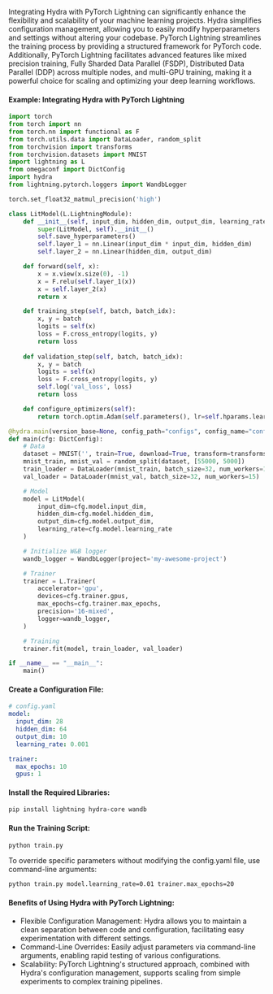 Integrating Hydra with PyTorch Lightning can significantly enhance the flexibility and scalability of your machine learning projects. Hydra simplifies configuration management, allowing you to easily modify hyperparameters and settings without altering your codebase. PyTorch Lightning streamlines the training process by providing a structured framework for PyTorch code. Additionally, PyTorch Lightning facilitates advanced features like mixed precision training, Fully Sharded Data Parallel (FSDP), Distributed Data Parallel (DDP) across multiple nodes, and multi-GPU training, making it a powerful choice for scaling and optimizing your deep learning workflows.


#### Example: Integrating Hydra with PyTorch Lightning
```python
import torch
from torch import nn
from torch.nn import functional as F
from torch.utils.data import DataLoader, random_split
from torchvision import transforms
from torchvision.datasets import MNIST
import lightning as L
from omegaconf import DictConfig
import hydra
from lightning.pytorch.loggers import WandbLogger

torch.set_float32_matmul_precision('high')

class LitModel(L.LightningModule):
    def __init__(self, input_dim, hidden_dim, output_dim, learning_rate):
        super(LitModel, self).__init__()
        self.save_hyperparameters()
        self.layer_1 = nn.Linear(input_dim * input_dim, hidden_dim)
        self.layer_2 = nn.Linear(hidden_dim, output_dim)

    def forward(self, x):
        x = x.view(x.size(0), -1)
        x = F.relu(self.layer_1(x))
        x = self.layer_2(x)
        return x

    def training_step(self, batch, batch_idx):
        x, y = batch
        logits = self(x)
        loss = F.cross_entropy(logits, y)
        return loss
    
    def validation_step(self, batch, batch_idx):
        x, y = batch
        logits = self(x)
        loss = F.cross_entropy(logits, y)
        self.log('val_loss', loss)
        return loss

    def configure_optimizers(self):
        return torch.optim.Adam(self.parameters(), lr=self.hparams.learning_rate)

@hydra.main(version_base=None, config_path="configs", config_name="config")
def main(cfg: DictConfig):
    # Data
    dataset = MNIST('', train=True, download=True, transform=transforms.ToTensor())
    mnist_train, mnist_val = random_split(dataset, [55000, 5000])
    train_loader = DataLoader(mnist_train, batch_size=32, num_workers=15)
    val_loader = DataLoader(mnist_val, batch_size=32, num_workers=15)

    # Model
    model = LitModel(
        input_dim=cfg.model.input_dim,
        hidden_dim=cfg.model.hidden_dim,
        output_dim=cfg.model.output_dim,
        learning_rate=cfg.model.learning_rate
    )

    # Initialize W&B logger
    wandb_logger = WandbLogger(project='my-awesome-project')

    # Trainer
    trainer = L.Trainer(
        accelerator='gpu',
        devices=cfg.trainer.gpus,
        max_epochs=cfg.trainer.max_epochs,
        precision='16-mixed',
        logger=wandb_logger,
    )

    # Training
    trainer.fit(model, train_loader, val_loader)

if __name__ == "__main__":
    main()
```

#### Create a Configuration File:
```yaml
# config.yaml
model:
  input_dim: 28
  hidden_dim: 64
  output_dim: 10
  learning_rate: 0.001

trainer:
  max_epochs: 10
  gpus: 1
```

#### Install the Required Libraries:
```bash
pip install lightning hydra-core wandb
```

#### Run the Training Script:
```bash
python train.py
```

To override specific parameters without modifying the config.yaml file, use command-line arguments:
```bash
python train.py model.learning_rate=0.01 trainer.max_epochs=20
```

#### Benefits of Using Hydra with PyTorch Lightning:
- Flexible Configuration Management: Hydra allows you to maintain a clean separation between code and configuration, facilitating easy experimentation with different settings.
- Command-Line Overrides: Easily adjust parameters via command-line arguments, enabling rapid testing of various configurations.
- Scalability: PyTorch Lightning's structured approach, combined with Hydra's configuration management, supports scaling from simple experiments to complex training pipelines.

